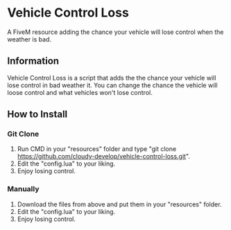 # Vehicle Control Loss

A FiveM resource adding the chance your vehicle will lose control when the weather is bad.

## Information
Vehicle Control Loss is a script that adds the the chance your vehicle will lose control in bad weather it. You can change the chance the vehicle will loose control and what vehicles won't lose control.

## How to Install
 
### Git Clone

1. Run CMD in your "resources" folder and type "git clone https://github.com/cloudy-develop/vehicle-control-loss.git".
2. Edit the "config.lua" to your liking.
3. Enjoy losing control.

### Manually

1. Download the files from above and put them in your "resources" folder.
2. Edit the "config.lua" to your liking.
3. Enjoy losing control.
